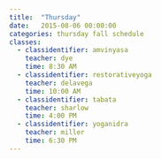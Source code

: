 ```yaml
---
title:  "Thursday"
date:   2015-08-06 00:00:00
categories: thursday fall schedule
classes:
  - classidentifier: amvinyasa
    teacher: dye
    time: 8:30 AM
  - classidentifier: restorativeyoga
    teacher: delavega
    time: 10:00 AM
  - classidentifier: tabata
    teacher: sharlow
    time: 4:00 PM
  - classidentifier: yoganidra
    teacher: miller
    time: 6:30 PM
---
```

